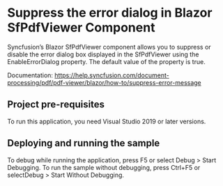 # Suppress the error dialog in Blazor SfPdfViewer Component
Syncfusion’s Blazor SfPdfViewer component allows you to suppress or disable the error dialog box displayed in the SfPdfViewer using the EnableErrorDialog property. The default value of the property is true.

Documentation: https://help.syncfusion.com/document-processing/pdf/pdf-viewer/blazor/how-to/suppress-error-message

## Project pre-requisites
To run this application, you need Visual Studio 2019 or later versions.

## Deploying and running the sample
To debug while running the application, press F5 or select Debug > Start Debugging. To run the sample without debugging, press Ctrl+F5 or selectDebug > Start Without Debugging.